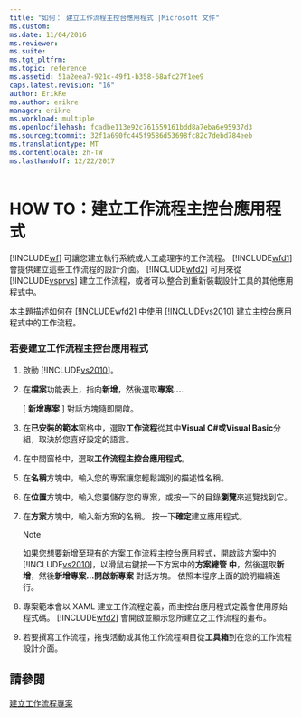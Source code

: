 ```yaml
---
title: "如何： 建立工作流程主控台應用程式 |Microsoft 文件"
ms.custom: 
ms.date: 11/04/2016
ms.reviewer: 
ms.suite: 
ms.tgt_pltfrm: 
ms.topic: reference
ms.assetid: 51a2eea7-921c-49f1-b358-68afc27f1ee9
caps.latest.revision: "16"
author: ErikRe
ms.author: erikre
manager: erikre
ms.workload: multiple
ms.openlocfilehash: fcadbe113e92c761559161bdd8a7eba6e95937d3
ms.sourcegitcommit: 32f1a690fc445f9586d53698fc82c7debd784eeb
ms.translationtype: MT
ms.contentlocale: zh-TW
ms.lasthandoff: 12/22/2017
---
```

# <a name="how-to-create-a-workflow-console-application"></a>HOW TO：建立工作流程主控台應用程式
[!INCLUDE[wf](../workflow-designer/includes/wf_md.md)] 可讓您建立執行系統或人工處理序的工作流程。 [!INCLUDE[wfd1](../workflow-designer/includes/wfd1_md.md)] 會提供建立這些工作流程的設計介面。 [!INCLUDE[wfd2](../workflow-designer/includes/wfd2_md.md)] 可用來從 [!INCLUDE[vsprvs](../code-quality/includes/vsprvs_md.md)] 建立工作流程，或者可以整合到重新裝載設計工具的其他應用程式中。  
  
 本主題描述如何在 [!INCLUDE[wfd2](../workflow-designer/includes/wfd2_md.md)] 中使用 [!INCLUDE[vs2010](../misc/includes/vs2010_md.md)] 建立主控台應用程式中的工作流程。  
  
### <a name="to-create-a-workflow-console-application"></a>若要建立工作流程主控台應用程式  
  
1.  啟動 [!INCLUDE[vs2010](../misc/includes/vs2010_md.md)]。  
  
2.  在**檔案**功能表上，指向**新增**，然後選取**專案...**.  
  
     [ **新增專案** ] 對話方塊隨即開啟。  
  
3.  在**已安裝的範本**窗格中，選取**工作流程**從其中**Visual C#**或**Visual Basic**分組，取決於您喜好設定的語言。  
  
4.  在中間窗格中，選取**工作流程主控台應用程式**。  
  
5.  在**名稱**方塊中，輸入您的專案讓您輕鬆識別的描述性名稱。  
  
6.  在**位置**方塊中，輸入您要儲存您的專案，或按一下的目錄**瀏覽**來巡覽找到它。  
  
7.  在**方案**方塊中，輸入新方案的名稱。 按一下**確定**建立應用程式。  
  
    > [!NOTE]
    >  如果您想要新增至現有的方案工作流程主控台應用程式，開啟該方案中的[!INCLUDE[vs2010](../misc/includes/vs2010_md.md)]，以滑鼠右鍵按一下方案中的**方案總管 中**，然後選取**新增**，然後**新增專案...**開啟**新專案** 對話方塊。 依照本程序上面的說明繼續進行。  
  
8.  專案範本會以 XAML 建立工作流程定義，而主控台應用程式定義會使用原始程式碼。 [!INCLUDE[wfd2](../workflow-designer/includes/wfd2_md.md)] 會開啟並顯示您所建立之工作流程的畫布。  
  
9. 若要撰寫工作流程，拖曳活動或其他工作流程項目從**工具箱**到在您的工作流程設計介面。  
  
## <a name="see-also"></a>請參閱  
 [建立工作流程專案](../workflow-designer/creating-a-workflow-project.md)